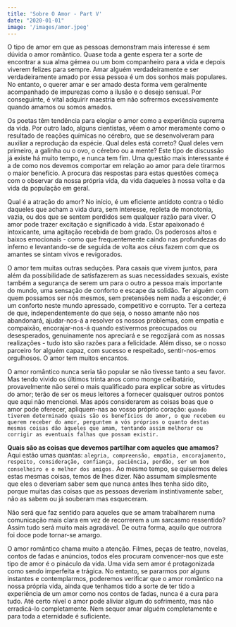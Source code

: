 ```yaml
---
title: 'Sobre O Amor - Part V'
date: "2020-01-01"
image: '/images/amor.jpeg'
---
```


O tipo de amor em que as pessoas demonstram mais interesse é sem dúvida o amor romântico. Quase toda a gente espera ter a sorte de encontrar a sua alma gémea ou um bom companheiro para a vida e depois viverem felizes para sempre. Amar alguém verdadeiramente e ser verdadeiramente amado por essa pessoa é um dos sonhos mais populares. No entanto, o querer amar e ser amado desta forma vem geralmente acompanhado de impurezas como a ilusão e o desejo sensual. Por conseguinte, é vital adquirir maestria em não sofrermos excessivamente quando amamos ou somos amados.
 
Os poetas têm tendência para elogiar o amor como a experiência suprema da vida. Por outro lado, alguns cientistas, vêem o amor meramente como o resultado de reações químicas no cérebro, que se desenvolveram para auxiliar a reprodução da espécie. Qual deles está correto? Qual deles vem primeiro, a galinha ou o ovo, o cérebro ou a mente? Este tipo de discussão já existe há muito tempo, e nunca tem fim. Uma questão mais interessante é a de como nos devemos comportar em relação ao amor para dele tirarmos o maior benefício. A procura das respostas para estas questões começa com o observar da nossa própria vida, da vida daqueles à nossa volta e da vida da população em geral.
 
Qual é a atração do amor? No início, é um eficiente antídoto contra o tédio daqueles que acham a vida dura, sem interesse, repleta de monotonia, vazia, ou dos que se sentem perdidos sem qualquer razão para viver. O amor pode trazer excitação e significado à vida. Estar apaixonado é intoxicante, uma agitação recebida de bom grado. Os poderosos altos e baixos emocionais - como que frequentemente caindo nas profundezas do inferno e levantando-se de seguida de volta aos céus fazem com que os amantes se sintam vivos e revigorados.
 
O amor tem muitas outras seduções. Para casais que vivem juntos, para além da possibilidade de satisfazerem as suas necessidades sexuais, existe também a segurança de serem um para o outro a pessoa mais importante do mundo, uma sensação
de conforto e escape da solidão. Ter alguém com quem possamos ser nós mesmos, sem pretensões nem nada a esconder, é um conforto neste mundo apressado, competitivo e corrupto. Ter a certeza de que, independentemente do que seja, o nosso amante não nos abandonará, ajudar-nos-á a resolver os nossos problemas, com empatia e compaixão, encorajar-nos-á quando estivermos preocupados ou desesperados, genuinamente nos apreciará e se regozijará com as nossas realizações - tudo isto são razões para a felicidade. Além disso, se o nosso parceiro for alguém capaz, com sucesso e respeitado, sentir-nos-emos orgulhosos. O amor tem muitos encantos.
 
O amor romântico nunca seria tão popular se não tivesse tanto a seu favor. Mas tendo vivido os últimos trinta anos como monge celibatário, provavelmente não serei o mais qualificado para explicar sobre as virtudes do amor; terão de ser os meus leitores a fornecer quaisquer outros pontos que aqui não mencionei. Mas após considerarem as coisas boas que o amor pode oferecer, apliquem-nas ao vosso próprio coração: `quando tiverem determinado quais são os benefícios do amor, o que recebem ou querem receber do amor, perguntem a vós próprios o quanto destas mesmas coisas dão àqueles que amam, tentando assim melhorar ou corrigir as eventuais falhas que possam existir.`

**Quais são as coisas que devemos partilhar com aqueles que amamos?** Aqui estão umas quantas: `alegria, compreensão, empatia, encorajamento, respeito, consideração, confiança, paciência, perdão, ser um bom conselheiro e o melhor dos amigos.` Ao mesmo tempo, se quisermos deles estas mesmas coisas, temos de lhes dizer. Não assumam simplesmente que eles o deveriam saber sem que nunca antes lhes tenha sido dito, porque muitas das coisas que as pessoas deveriam instintivamente saber, não as sabem ou já souberam mas esqueceram.
 
Não será que faz sentido para aqueles que se amam trabalharem numa comunicação mais clara em vez de recorrerem a um sarcasmo ressentido? Assim tudo será muito mais agradável. De outra forma, aquilo que outrora foi doce pode tornar-se amargo.
 
 
O amor romântico chama muito a atenção. Filmes, peças de teatro, novelas, contos de fadas e anúncios, todos eles procuram convencer-nos que este tipo de amor é o pináculo da vida. Uma vida sem amor é protagonizada como sendo imperfeita e trágica. No entanto, se pararmos por alguns instantes e contemplarmos, poderemos verificar que o amor romântico na nossa própria vida, ainda que tenhamos tido a sorte de ter tido a experiência de um amor como nos contos de fadas, nunca é a cura para tudo. Até certo nível o amor pode aliviar algum do sofrimento, mas não erradicá-lo completamente. Nem sequer amar alguém completamente e para toda a eternidade é suficiente.

